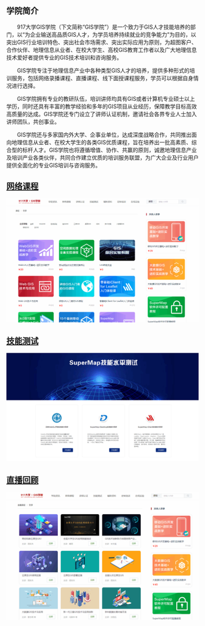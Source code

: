 <!--
 * @Author: 杨光辉(GerhardYang)
 * @Date: 2021-04-23 18:29:47
 * @LastEditors: 杨光辉(GerhardYang)
 * @LastEditTime: 2021-04-24 21:59:31
 * @Description: file content
 * @Copyright: 超图软件华中平台客户中心 (SuperMap Software Co., Ltd. -Central China Platform)
-->

## 学院简介

&emsp;&emsp;917大学GIS学院（下文简称“GIS学院”）是一个致力于GIS人才技能培养的部门，以“为企业输送高品质GIS人才，为学员培养持续就业的竞争能力”为目的，以突出GIS行业培训特色、突出社会市场需求、突出实际应用为原则，为超图客户、合作伙伴、地理信息从业者、在校大学生、高校GIS教育工作者以及广大地理信息技术爱好者提供专业的GIS技术培训和咨询服务。

&emsp;&emsp;GIS学院专注于地理信息产业中各种类型GIS人才的培养，提供多种形式的培训服务，包括网络录播课程、直播课程、线下面授课程服务，学员可以根据自身情况进行选择。

&emsp;&emsp;GIS学院拥有专业的教研队伍，培训讲师均具有GIS或者计算机专业硕士以上学历，同时还具有丰富的教学经验和多年的GIS项目从业经历，保障教学目标高效高质量的达成。GIS学院还专门设立了讲师认证机制，邀请社会各界专业人士加入讲师团队，共创事业。

&emsp;&emsp;GIS学院还与多家国内外大学、企事业单位，达成深度战略合作，共同推出面向地理信息从业者、在校大学生的各类GIS优质课程，旨在培养出一批高素质、综合型的标杆人才。GIS学院也将遵循增值、协作、共赢的原则，诚邀地理信息产业及培训产业各类伙伴，共同合作建立优质的培训服务联盟，为广大企业及行业用户提供全面化的专业GIS培训与咨询服务。


## [网络课程](http://edu.supermap.com/#/lessonlist)   
![img](./edu.assets/lessonlist.png)
## [技能测试](http://edu.supermap.com/#/jnspcs) 
![img](./edu.assets/test.png) 
## [直播回顾](http://edu.supermap.com/#/zbkclist)
![img](./edu.assets/zbkclist.png)